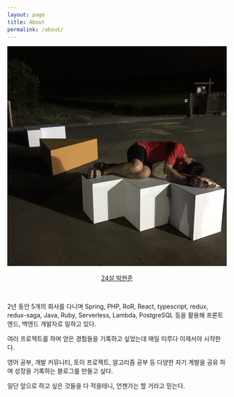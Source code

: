```yaml
---
layout: page
title: About
permalink: /about/
---
```


![dragonball](/assets/about/park_hyun_joon.jpeg)

<center><U>24살 박현준</U></center>

&nbsp;

2년 동안 5개의 회사를 다니며 Spring, PHP, RoR, React, typescript, redux, redux-saga, Java, Ruby, Serverless, Lambda, PostgreSQL 등을 활용해 프론트엔드, 백엔드 개발자로 일하고 있다.

여러 프로젝트를 하며 얻은 경험들을 기록하고 싶었는데 매일 미루다 이제서야 시작한다.

영어 공부, 개발 커뮤니티, 토이 프로젝트, 알고리즘 공부 등 다양한 자기 계발을 공유 하며 성장을 기록하는 블로그를 만들고 싶다.

일단 앞으로 하고 싶은 것들을 다 적을테니, 언젠가는 할 거라고 믿는다.
